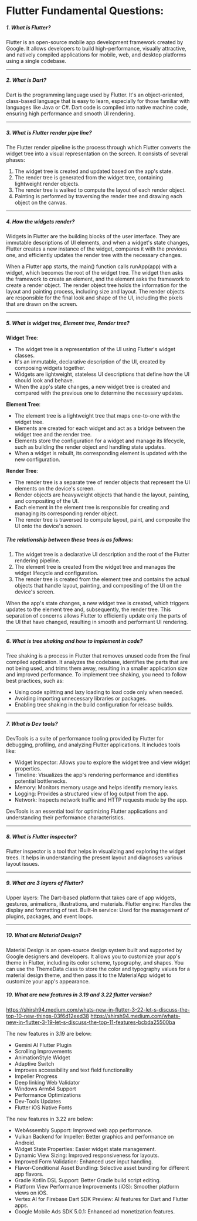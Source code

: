 # Flutter Fundamental Questions:

##### 1. What is Flutter?

Flutter is an open-source mobile app development framework created by Google. It allows developers
to build high-performance, visually attractive, and natively compiled applications for mobile, web,
and desktop platforms using a single codebase.

--------

##### 2. What is Dart?

Dart is the programming language used by Flutter. It's an object-oriented, class-based language that
is easy to learn, especially for those familiar with languages like Java or C#. Dart code is
compiled into native machine code, ensuring high performance and smooth UI rendering.

--------

##### 3. What is Flutter render pipe line?

The Flutter render pipeline is the process through which Flutter converts the widget tree into a
visual representation on the screen. It consists of several phases:

1. The widget tree is created and updated based on the app's state.
2. The render tree is generated from the widget tree, containing lightweight render objects.
3. The render tree is walked to compute the layout of each render object.
4. Painting is performed by traversing the render tree and drawing each object on the canvas.

--------

##### 4. How the widgets render?

Widgets in Flutter are the building blocks of the user interface. They are immutable descriptions of
UI elements, and when a widget's state changes, Flutter creates a new instance of the widget,
compares it with the previous one, and efficiently updates the render tree with the necessary
changes.

When a Flutter app starts, the main() function calls runApp(app) with a widget, which becomes the
root of the widget tree. The widget then asks the framework to create an element, and the element
asks the framework to create a render object. The render object tree holds the information for the
layout and painting process, including size and layout. The render objects are responsible for the
final look and shape of the UI, including the pixels that are drawn on the screen.


--------

##### 5. What is widget tree, Element tree, Render tree?

**Widget Tree**:

- The widget tree is a representation of the UI using Flutter's widget classes.
- It's an immutable, declarative description of the UI, created by composing widgets together.
- Widgets are lightweight, stateless UI descriptions that define how the UI should look and behave.
- When the app's state changes, a new widget tree is created and compared with the previous one to
  determine the necessary updates.

**Element Tree**:

- The element tree is a lightweight tree that maps one-to-one with the widget tree.
- Elements are created for each widget and act as a bridge between the widget tree and the render
  tree.
- Elements store the configuration for a widget and manage its lifecycle, such as building the
  render object and handling state updates.
- When a widget is rebuilt, its corresponding element is updated with the new configuration.

**Render Tree**:

- The render tree is a separate tree of render objects that represent the UI elements on the
  device's screen.
- Render objects are heavyweight objects that handle the layout, painting, and compositing of the
  UI.
- Each element in the element tree is responsible for creating and managing its corresponding render
  object.
- The render tree is traversed to compute layout, paint, and composite the UI onto the device's
  screen.

##### The relationship between these trees is as follows:

1. The widget tree is a declarative UI description and the root of the Flutter rendering pipeline.
2. The element tree is created from the widget tree and manages the widget lifecycle and
   configuration.
3. The render tree is created from the element tree and contains the actual objects that handle
   layout, painting, and compositing of the UI on the device's screen.

When the app's state changes, a new widget tree is created, which triggers updates to the element
tree and, subsequently, the render tree. This separation of concerns allows Flutter to efficiently
update only the parts of the UI that have changed, resulting in smooth and performant UI rendering.

--------

##### 6. What is tree shaking and how to implement in code?

Tree shaking is a process in Flutter that removes unused code from the final compiled application.
It analyzes the codebase, identifies the parts that are not being used, and trims them away,
resulting in a smaller application size and improved performance. To implement tree shaking, you
need to follow best practices, such as:

- Using code splitting and lazy loading to load code only when needed.
- Avoiding importing unnecessary libraries or packages.
- Enabling tree shaking in the build configuration for release builds.

--------

##### 7. What is Dev tools?

DevTools is a suite of performance tooling provided by Flutter for debugging, profiling, and
analyzing Flutter applications. It includes tools like:

- Widget Inspector: Allows you to explore the widget tree and view widget properties.
- Timeline: Visualizes the app's rendering performance and identifies potential bottlenecks.
- Memory: Monitors memory usage and helps identify memory leaks.
- Logging: Provides a structured view of log output from the app.
- Network: Inspects network traffic and HTTP requests made by the app.

DevTools is an essential tool for optimizing Flutter applications and understanding their
performance characteristics.

------------

##### 8. What is Flutter inspector?

Flutter inspector is a tool that helps in visualizing and exploring the widget trees. It helps in
understanding the present layout and diagnoses various layout issues.

------------

##### 9. What are 3 layers of Flutter?

Upper layers: The Dart-based platform that takes care of app widgets, gestures, animations,
illustrations, and materials.
Flutter engine: Handles the display and formatting of text.
Built-in service: Used for the management of plugins, packages, and event loops.

------------

##### 10. What are Material Design?

Material Design is an open-source design system built and supported by Google designers and
developers. It allows you to customize your app's theme in Flutter, including its color scheme,
typography, and shapes. You can use the ThemeData class to store the color and typography values for
a material design theme, and then pass it to the MaterialApp widget to customize your app's
appearance.

##### 10. What are new features in 3.19 and 3.22 flutter version?

https://shirsh94.medium.com/whats-new-in-flutter-3-22-let-s-discuss-the-top-10-new-things-03f6d12eed38
https://shirsh94.medium.com/whats-new-in-flutter-3-19-let-s-discuss-the-top-11-features-bcbda25500ba

The new features in 3.19 are below:

- Gemini AI Flutter Plugin
- Scrolling Improvements
- AnimationStyle Widget
- Adaptive Switch
- improves accessibility and text field functionality
- Impeller Progress
- Deep linking Web Validator
- Windows Arm64 Support
- Performance Optimizations
- Dev-Tools Updates
- Flutter iOS Native Fonts

The new features in 3.22 are below:

- WebAssembly Support: Improved web app performance.
- Vulkan Backend for Impeller: Better graphics and performance on Android.
- Widget State Properties: Easier widget state management.
- Dynamic View Sizing: Improved responsiveness for layouts.
- Improved Form Validation: Enhanced user input handling.
- Flavor-Conditional Asset Bundling: Selective asset bundling for different app flavors.
- Gradle Kotlin DSL Support: Better Gradle build script editing.
- Platform View Performance Improvements (iOS): Smoother platform views on iOS.
- Vertex AI for Firebase Dart SDK Preview: AI features for Dart and Flutter apps.
- Google Mobile Ads SDK 5.0.1: Enhanced ad monetization features.